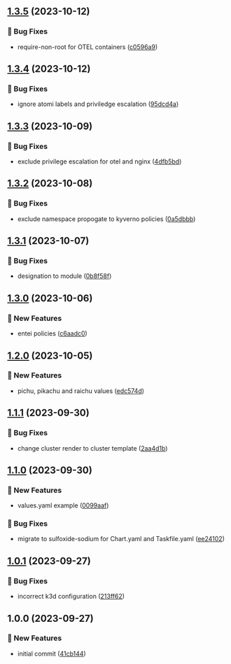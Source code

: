 ## [1.3.5](https://github.com/AtomiCloud/sulfoxide.sodium/compare/v1.3.4...v1.3.5) (2023-10-12)


### 🐛 Bug Fixes

* require-non-root for OTEL containers ([c0596a9](https://github.com/AtomiCloud/sulfoxide.sodium/commit/c0596a9e29da0d563f478242c921bf756370f3c4))

## [1.3.4](https://github.com/AtomiCloud/sulfoxide.sodium/compare/v1.3.3...v1.3.4) (2023-10-12)


### 🐛 Bug Fixes

* ignore atomi labels and priviledge escalation ([95dcd4a](https://github.com/AtomiCloud/sulfoxide.sodium/commit/95dcd4a3b1f984e31c61c65e5d88dc59773beaec))

## [1.3.3](https://github.com/AtomiCloud/sulfoxide.sodium/compare/v1.3.2...v1.3.3) (2023-10-09)


### 🐛 Bug Fixes

* exclude privilege escalation for otel and nginx ([4dfb5bd](https://github.com/AtomiCloud/sulfoxide.sodium/commit/4dfb5bdd0780898de93fba079502284aaf287047))

## [1.3.2](https://github.com/AtomiCloud/sulfoxide.sodium/compare/v1.3.1...v1.3.2) (2023-10-08)


### 🐛 Bug Fixes

* exclude namespace propogate to kyverno policies ([0a5dbbb](https://github.com/AtomiCloud/sulfoxide.sodium/commit/0a5dbbb50c26adc2be76e7b6adb697577bfe2d60))

## [1.3.1](https://github.com/AtomiCloud/sulfoxide.sodium/compare/v1.3.0...v1.3.1) (2023-10-07)


### 🐛 Bug Fixes

* designation to module ([0b8f58f](https://github.com/AtomiCloud/sulfoxide.sodium/commit/0b8f58f02d11f1fea5750a3f3481598d685acda4))

## [1.3.0](https://github.com/AtomiCloud/sulfoxide.sodium/compare/v1.2.0...v1.3.0) (2023-10-06)


### 🚀 New Features

* entei policies ([c6aadc0](https://github.com/AtomiCloud/sulfoxide.sodium/commit/c6aadc0616385af272ce122572b2892a9791d89a))

## [1.2.0](https://github.com/AtomiCloud/sulfoxide.sodium/compare/v1.1.1...v1.2.0) (2023-10-05)


### 🚀 New Features

* pichu, pikachu and raichu values ([edc574d](https://github.com/AtomiCloud/sulfoxide.sodium/commit/edc574ddaa34bcb8bf60800efdb86fe199654bd0))

## [1.1.1](https://github.com/AtomiCloud/sulfoxide.sodium/compare/v1.1.0...v1.1.1) (2023-09-30)


### 🐛 Bug Fixes

* change cluster render to cluster template ([2aa4d1b](https://github.com/AtomiCloud/sulfoxide.sodium/commit/2aa4d1bfd6526d49f0156607f340dbf71988f831))

## [1.1.0](https://github.com/AtomiCloud/sulfoxide.sodium/compare/v1.0.1...v1.1.0) (2023-09-30)


### 🚀 New Features

* values.yaml example ([0099aaf](https://github.com/AtomiCloud/sulfoxide.sodium/commit/0099aaf65541810d9d27978606b383bdb49baffb))


### 🐛 Bug Fixes

* migrate to sulfoxide-sodium for Chart.yaml and Taskfile.yaml ([ee24102](https://github.com/AtomiCloud/sulfoxide.sodium/commit/ee24102f5c3be596d6f1cf8b8bd976f4f90a6e20))

## [1.0.1](https://github.com/AtomiCloud/sulfoxide.sodium/compare/v1.0.0...v1.0.1) (2023-09-27)


### 🐛 Bug Fixes

* incorrect k3d configuration ([213ff62](https://github.com/AtomiCloud/sulfoxide.sodium/commit/213ff6235eaa9d1a882a978155dcf745e83bef22))

## 1.0.0 (2023-09-27)


### 🚀 New Features

* initial commit ([41cb144](https://github.com/AtomiCloud/sulfoxide.sodium/commit/41cb14429a417da0f4eaf1208508742f92a3224b))
